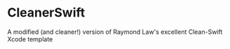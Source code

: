 # CleanerSwift
A modified (and cleaner!) version of Raymond Law's excellent Clean-Swift Xcode template

